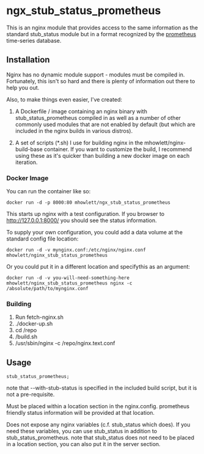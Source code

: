 # ngx_stub_status_prometheus

This is an nginx module that provides access to the same information as the standard stub_status module but in a format recognized by the <a href="http://prometheus.io">prometheus</a> time-series database.


## Installation

Nginx has no dynamic module support - modules must be compiled in. Fortunately, this isn't so hard and there is plenty of information out there to help you out.

Also, to make things even easier, I've created:

1. A Dockerfile / image containing an nginx binary with stub_status_prometheus compiled in as well as a number of other commonly used modules that are not enabled by default (but which are included in the nginx builds in various distros).

2. A set of scripts (*.sh) I use for building nginx in the mhowlett/nginx-build-base container. If you want to customize the build, I recommend using these as it's quicker than building a new docker image on each iteration.

### Docker Image

You can run the container like so:

    docker run -d -p 8000:80 mhowlett/ngx_stub_status_prometheus
  
This starts up nginx with a test configuration. If you browser to http://127.0.0.1:8000/ you should see the status information.

To supply your own configuration, you could add a data volume at the standard config file location:

    docker run -d -v mynginx.conf:/etc/nginx/nginx.conf mhowlett/nginx_stub_status_prometheus

Or you could put it in a different location and specifythis as an argument: 

    docker run -d -v you-will-need-something-here mhowlett/nginx_stub_status_prometheus nginx -c /absolute/path/to/mynginx.conf

### Building

1. Run fetch-nginx.sh
2. ./docker-up.sh
3. cd /repo
4. /build.sh
5. /usr/sbin/nginx -c /repo/nginx.text.conf


## Usage

    stub_status_prometheus;

note that --with-stub-status is specified in the included build script, but it is not a pre-requisite.

Must be placed within a location section in the nginx.config. prometheus friendly status information will be provided at that location.

Does not expose any nginx variables (c.f. stub_status which does). If you need these variables, you can use stub_status in addition to stub_status_prometheus. note that stub_status does not need to be placed in a location section, you can also put it in the server section.
